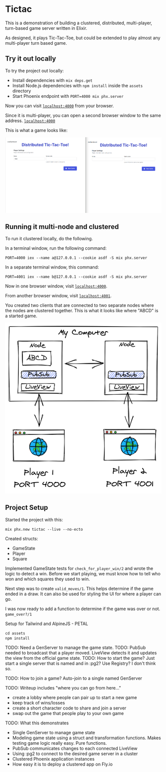 # Tictac

This is a demonstration of building a clustered, distributed, multi-player, turn-based game server written in Elixir.

As designed, it plays Tic-Tac-Toe, but could be extended to play almost any multi-player turn based game. 

## Try it out locally

To try the project out locally:

  * Install dependencies with `mix deps.get`
  * Install Node.js dependencies with `npm install` inside the `assets` directory
  * Start Phoenix endpoint with `PORT=4000 mix phx.server`

Now you can visit [`localhost:4000`](http://localhost:4000) from your browser.

Since it is multi-player, you can open a second browser window to the same address. [`localhost:4000`](http://localhost:4000)

This is what a game looks like:

![Local Game Example](images/Local_playing.gif)

## Running it multi-node and clustered

To run it clustered locally, do the following.

In a terminal window, run the following command:

```
PORT=4000 iex --name a@127.0.0.1 --cookie asdf -S mix phx.server
```

In a separate terminal window, this command:

```
PORT=4001 iex --name b@127.0.0.1 --cookie asdf -S mix phx.server
```

Now in one browser window, visit [`localhost:4000`](http://localhost:4000).

From another browser window, visit [`localhost:4001`](http://localhost:4001).

You created two clients that are connected to two separate nodes where the nodes are clustered together. This is what it looks like where "ABCD" is a started game.

![Multi-node local machine](images/home-computer-multi-node.png)

## Project Setup

Started the project with this:

```
mix phx.new tictac --live --no-ecto
```

Created structs:

- GameState
- Player
- Square

Implemented GameState tests for `check_for_player_win/2` and wrote the logic to detect a win. Before we start playing, we must know how to tell who won and which squares they used to win.

Next step was to create `valid_moves/1`. This helps determine if the game ended in a draw. It can also be used for styling the UI for where a player can go.

I was now ready to add a function to determine if the game was over or not. `game_over?/1`

Setup for Tailwind and AlpineJS - PETAL

```
cd assets
npm install
```



TODO: Need a GenServer to manage the game state.
TODO: PubSub needed to broadcast that a player moved. LiveView detects it and updates the view from the official game state.
TODO: How to start the game? Just start a single server that is named and in :pg2? Use Registry? I don't think so.

TODO: How to join a game? Auto-join to a single named GenServer

TODO: Writeup includes "where you can go from here..."
  - create a lobby where people can pair up to start a new game
  - keep track of wins/losses
  - create a short character code to share and join a server
  - swap out the game that people play to your own game

TODO: What this demonstrates
  - Single GenServer to manage game state
  - Modeling game state using a struct and transformation functions. Makes testing game logic really easy. Pure functions.
  - PubSub communicates changes to each connected LiveView
  - Using :pg2 to connect to the desired game server in a cluster
  - Clustered Phoenix application instances
  - How easy it is to deploy a clustered app on Fly.io

